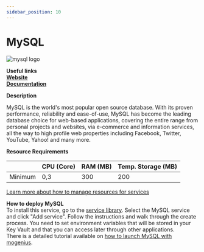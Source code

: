 ```yaml
---
sidebar_position: 10
---
```


# MySQL

![mysql logo](https://api.mogenius.com/file/id/fba7f010-3962-4b92-b624-b790402ef31c)

**Useful links**  
**[Website](https://www.mysql.com/)**  
**[Documentation](https://dev.mysql.com/doc/)**  

**Description**

MySQL is the world's most popular open source database. With its proven performance, reliability and ease-of-use, MySQL has become the leading database choice for web-based applications, covering the entire range from personal projects and websites, via e-commerce and information services, all the way to high profile web properties including Facebook, Twitter, YouTube, Yahoo! and many more.

**Resource Requirements**

||CPU (Core)|RAM (MB)  |Temp. Storage (MB)|
|--|--|--|--|
| Minimum | 0,3 |300| 200

[Learn more about how to manage resources for services](./../cloud-management/resource-management.md)

**How to deploy MySQL**  
To install this service, go to the [service library](./../mogenius-platform/service-library.md). Select the MySQL service and click "Add service". Follow the instructions and walk through the create process. You need to set environment variables that will be stored in your Key Vault and that you can access later through other applications.    
There is a detailed tutorial available on [how to launch MySQL with mogenius](./../tutorials/setup-mysql-in-the-cloud.md).
